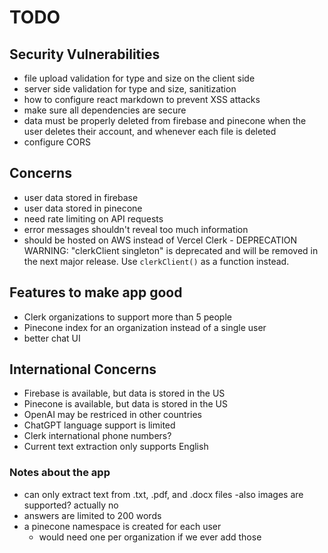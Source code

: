 # TODO

## Security Vulnerabilities
- file upload validation for type and size on the client side
- server side validation for type and size, sanitization
- how to configure react markdown to prevent XSS attacks
- make sure all dependencies are secure
- data must be properly deleted from firebase and pinecone when the user deletes their account, and whenever each file is deleted
- configure CORS



## Concerns
- user data stored in firebase
- user data stored in pinecone
- need rate limiting on API requests
- error messages shouldn't reveal too much information
- should be hosted on AWS instead of Vercel
Clerk - DEPRECATION WARNING: "clerkClient singleton" is deprecated and will be removed in the next major release.
Use `clerkClient()` as a function instead.


## Features to make app good
- Clerk organizations to support more than 5 people
- Pinecone index for an organization instead of a single user
- better chat UI


## International Concerns
- Firebase is available, but data is stored in the US
- Pinecone is available, but data is stored in the US
- OpenAI may be restriced in other countries
- ChatGPT language support is limited
- Clerk international phone numbers?
- Current text extraction only supports English


### Notes about the app
- can only extract text from .txt, .pdf, and .docx files
    -also images are supported? actually no
- answers are limited to 200 words
- a pinecone namespace is created for each user
    - would need one per organization if we ever add those
